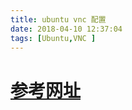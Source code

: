 ```yaml
---
title: ubuntu vnc 配置
date: 2018-04-10 12:37:04
tags: [Ubuntu,VNC ]
---
```

#  
<!--more-->

# [参考网址](http://blog.sina.com.cn/s/blog_484d87770102vl26.html)
